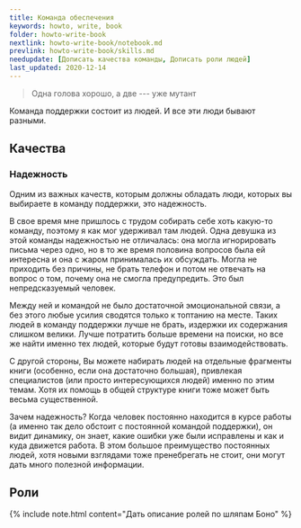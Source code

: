 ```yaml
---
title: Команда обеспечения
keywords: howto, write, book
folder: howto-write-book
nextlink: howto-write-book/notebook.md
prevlink: howto-write-book/skills.md
needupdate: [Дописать качества команды, Дописать роли людей]
last_updated: 2020-12-14
---
```


> Одна голова хорошо, а две --- уже мутант

Команда поддержки состоит из людей.  И все эти люди бывают разными.

## Качества

### Надежность

Одним из важных качеств, которым должны обладать люди, которых вы
выбираете в команду поддержки, это надежность.

В свое время мне пришлось с трудом собирать себе хоть какую-то
команду, поэтому я как мог удерживал там людей.  Одна девушка из этой
команды надежностью не отличалась: она могла игнорировать письма через
одно, но в то же время половина вопросов была ей интересна и она с
жаром принималась их обсуждать.  Могла не приходить без причины, не
брать телефон и потом не отвечать на вопрос о том, почему она не
смогла предупредить.  Это был непредсказуемый человек.

Между ней и командой не было достаточной эмоциональной связи, а без
этого любые усилия сводятся только к топтанию на месте.  Таких людей в
команду поддержки лучше не брать, издержки их содержания слишком
велики.  Лучше потратить больше времени на поиски, но все же найти
именно тех людей, которые будут готовы взаимодействовать.

С другой стороны, Вы можете набирать людей на отдельные фрагменты
книги (особенно, если она достаточно большая), привлекая специалистов
(или просто интересующихся людей) именно по этим темам.  Хотя их
помощь в общей структуре книги тоже может быть весьма существенной.

Зачем надежность?  Когда человек постоянно находится в курсе работы (а
именно так дело обстоит с постоянной командой поддержки), он видит
динамику, он знает, какие ошибки уже были исправлены и как и куда
движется работа.  В этом большое преимущество постоянных людей, хотя
новыми взглядами тоже пренебрегать не стоит, они могут дать много
полезной информации.

## Роли

{% include note.html content="Дать описание ролей по шляпам Боно" %}
